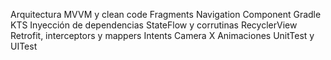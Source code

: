 Arquitectura MVVM y clean code
Fragments
Navigation Component
Gradle KTS
Inyección de dependencias
StateFlow y corrutinas
RecyclerView
Retrofit, interceptors y mappers
Intents
Camera X
Animaciones
UnitTest y UITest